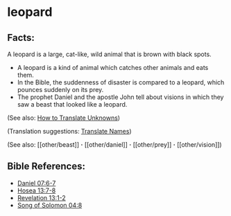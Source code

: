# leopard #

## Facts: ##

A leopard is a large, cat-like, wild animal that is brown with black spots.

* A leopard is a kind of animal which catches other animals and eats them.
* In the Bible, the suddenness of disaster is compared to a leopard, which pounces suddenly on its prey.
* The prophet Daniel and the apostle John tell about visions in which they saw a beast that looked like a leopard.

(See also: [How to Translate Unknowns](en/ta-vol1/translate/man/translate-unknown))

(Translation suggestions: [Translate Names](en/ta-vol1/translate/man/translate-names))

(See also: [[other/beast]] **·** [[other/daniel]] **·** [[other/prey]] **·** [[other/vision]])

## Bible References: ##

* [Daniel 07:6-7](en/tn/dan/help/07/06)
* [Hosea 13:7-8](en/tn/hos/help/13/07)
* [Revelation 13:1-2](en/tn/rev/help/13/01)
* [Song of Solomon 04:8](en/tn/sng/help/04/08)